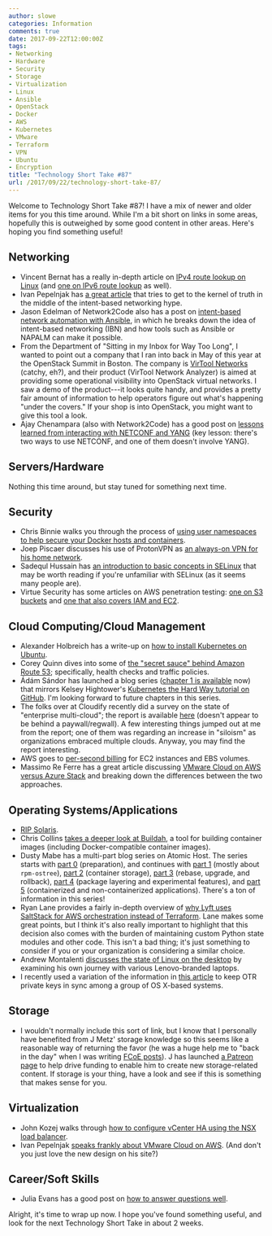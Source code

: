 ```yaml
---
author: slowe
categories: Information
comments: true
date: 2017-09-22T12:00:00Z
tags:
- Networking
- Hardware
- Security
- Storage
- Virtualization
- Linux
- Ansible
- OpenStack
- Docker
- AWS
- Kubernetes
- VMware
- Terraform
- VPN
- Ubuntu
- Encryption
title: "Technology Short Take #87"
url: /2017/09/22/technology-short-take-87/
---
```


Welcome to Technology Short Take #87! I have a mix of newer and older items for you this time around. While I'm a bit short on links in some areas, hopefully this is outweighed by some good content in other areas. Here's hoping you find something useful!<!--more-->

## Networking

* Vincent Bernat has a really in-depth article on [IPv4 route lookup on Linux][link-12] (and [one on IPv6 route lookup][link-13] as well).
* Ivan Pepelnjak has [a great article][link-17] that tries to get to the kernel of truth in the middle of the intent-based networking hype.
* Jason Edelman of Network2Code also has a post on [intent-based network automation with Ansible][link-22], in which he breaks down the idea of intent-based networking (IBN) and how tools such as Ansible or NAPALM can make it possible.
* From the Department of "Sitting in my Inbox for Way Too Long", I wanted to point out a company that I ran into back in May of this year at the OpenStack Summit in Boston. The company is [VirTool Networks][link-18] (catchy, eh?), and their product (VirTool Network Analyzer) is aimed at providing some operational visibility into OpenStack virtual networks. I saw a demo of the product---it looks quite handy, and provides a pretty fair amount of information to help operators figure out what's happening "under the covers." If your shop is into OpenStack, you might want to give this tool a look.
* Ajay Chenampara (also with Network2Code) has a good post on [lessons learned from interacting with NETCONF and YANG][link-32] (key lesson: there's two ways to use NETCONF, and one of them doesn't involve YANG).

## Servers/Hardware

Nothing this time around, but stay tuned for something next time.

## Security

* Chris Binnie walks you through the process of [using user namespaces to help secure your Docker hosts and containers][link-2].
* Joep Piscaer discusses his use of ProtonVPN as [an always-on VPN for his home network][link-5].
* Sadequl Hussain has [an introduction to basic concepts in SELinux][link-14] that may be worth reading if you're unfamiliar with SELinux (as it seems many people are).
* Virtue Security has some articles on AWS penetration testing: [one on S3 buckets][link-26] and [one that also covers IAM and EC2][link-27].

## Cloud Computing/Cloud Management

* Alexander Holbreich has a write-up on [how to install Kubernetes on Ubuntu][link-1].
* Corey Quinn dives into some of [the "secret sauce" behind Amazon Route 53][link-15]; specifically, health checks and traffic policies.
* Ádám Sándor has launched a blog series ([chapter 1 is available][link-19] now) that mirrors Kelsey Hightower's [Kubernetes the Hard Way tutorial on GitHub][link-20]. I'm looking forward to future chapters in this series.
* The folks over at Cloudify recently did a survey on the state of "enterprise multi-cloud"; the report is available [here][link-21] (doesn't appear to be behind a paywall/regwall). A few interesting things jumped out at me from the report; one of them was regarding an increase in "siloism" as organizations embraced multiple clouds. Anyway, you may find the report interesting.
* AWS goes to [per-second billing][link-23] for EC2 instances and EBS volumes.
* Massimo Re Ferre has a great article discussing [VMware Cloud on AWS versus Azure Stack][link-24] and breaking down the differences between the two approaches.

## Operating Systems/Applications

* [RIP Solaris][link-3].
* Chris Collins [takes a deeper look at Buildah][link-4], a tool for building container images (including Docker-compatible container images).
* Dusty Mabe has a multi-part blog series on Atomic Host. The series starts with [part 0][link-6] (preparation), and continues with [part 1][link-7] (mostly about `rpm-ostree`), [part 2][link-8] (container storage), [part 3][link-9] (rebase, upgrade, and rollback), [part 4][link-10] (package layering and experimental features), and [part 5][link-11] (containerized and non-containerized applications). There's a ton of information in this series!
* Ryan Lane provides a fairly in-depth overview of [why Lyft uses SaltStack for AWS orchestration instead of Terraform][link-16]. Lane makes some great points, but I think it's also really important to highlight that this decision also comes with the burden of maintaining custom Python state modules and other code. This isn't a bad thing; it's just something to consider if you or your organization is considering a similar choice.
* Andrew Montalenti [discusses the state of Linux on the desktop][link-28] by examining his own journey with various Lenovo-branded laptops.
* I recently used a variation of the information in [this article][link-31] to keep OTR private keys in sync among a group of OS X-based systems.

## Storage

* I wouldn't normally include this sort of link, but I know that I personally have benefited from J Metz' storage knowledge so this seems like a reasonable way of returning the favor (he was a huge help me to "back in the day" when I was writing [FCoE posts][xref-1]). J has launched [a Patreon page][link-33] to help drive funding to enable him to create new storage-related content. If storage is your thing, have a look and see if this is something that makes sense for you.

## Virtualization

* John Kozej walks through [how to configure vCenter HA using the NSX load balancer][link-25].
* Ivan Pepelnjak [speaks frankly about VMware Cloud on AWS][link-30]. (And don't you just love the new design on his site?)

## Career/Soft Skills

* Julia Evans has a good post on [how to answer questions well][link-29].

Alright, it's time to wrap up now. I hope you've found something useful, and look for the next Technology Short Take in about 2 weeks.



[link-1]: http://alexander.holbreich.org/kubernetes-on-ubuntu/
[link-2]: http://www.devsecops.cc/devsecops/hardening_docker_hosts.html
[link-3]: http://dtrace.org/blogs/bmc/2017/09/04/the-sudden-death-and-eternal-life-of-solaris/
[link-4]: http://chris.collins.is/2017/08/17/buildah-a-new-way-to-build-container-images/
[link-5]: https://www.virtuallifestyle.nl/2017/09/selectively-route-traffic-protonvpn/
[link-6]: https://dustymabe.com/2017/08/29/atomic-host-101-lab-part-0-preparation/
[link-7]: https://dustymabe.com/2017/08/30/atomic-host-101-lab-part-1-getting-familiar/
[link-8]: https://dustymabe.com/2017/08/31/atomic-host-101-lab-part-2-container-storage/
[link-9]: https://dustymabe.com/2017/09/01/atomic-host-101-lab-part-3-rebase-upgrade-rollback/
[link-10]: https://dustymabe.com/2017/09/02/atomic-host-101-lab-part-4-package-layering-experimental-features/
[link-11]: https://dustymabe.com/2017/09/03/atomic-host-101-lab-part-5-containerized-and-non-containerized-applications/
[link-12]: https://vincent.bernat.im/en/blog/2017-ipv4-route-lookup-linux
[link-13]: https://vincent.bernat.im/en/blog/2017-ipv6-route-lookup-linux
[link-14]: https://www.digitalocean.com/community/tutorials/an-introduction-to-selinux-on-centos-7-part-1-basic-concepts
[link-15]: https://read.acloud.guru/the-secret-sauce-behind-amazon-route53-dae2573293c6
[link-16]: https://eng.lyft.com/saltstack-as-an-alternative-to-terraform-for-aws-orchestration-cd2ceb06bf8c
[link-17]: http://blog.ipspace.net/2017/09/intent-based-hype.html
[link-18]: http://virtoolnetworks.com/
[link-19]: http://container-solutions.com/kubernetes-hard-way-explained-chapter-1/
[link-20]: https://github.com/kelseyhightower/kubernetes-the-hard-way
[link-21]: http://cloudify.co/2017-state-of-enterprise-multi-cloud-report/
[link-22]: http://jedelman.com/home/intent-based-network-automation-with-ansible/
[link-23]: https://aws.amazon.com/blogs/aws/new-per-second-billing-for-ec2-instances-and-ebs-volumes/
[link-24]: http://www.it20.info/2017/09/vmware-cloud-on-aws-vs-azure-stack/
[link-25]: https://thewificable.com/2017/04/07/configure-vcenter-ha-using-the-nsx-load-balancer/
[link-26]: https://www.virtuesecurity.com/blog/aws-penetration-testing-s3-buckets/
[link-27]: https://www.virtuesecurity.com/blog/aws-penetration-testing-part-2-s3-iam-ec2/
[link-28]: http://www.pixelmonkey.org/2017/09/01/lenovo-linux
[link-29]: https://jvns.ca/blog/answer-questions-well/
[link-30]: http://blog.ipspace.net/2017/09/comments-vmware-cloud-on-aws.html
[link-31]: https://parkerhiggins.net/2012/01/howto-transfer-otr-private-keys-between-adium-and-pidgin/
[link-32]: https://termlen0.github.io/2017/07/15/observations/
[link-33]: https://www.patreon.com/drjmetz
[xref-1]: /tags/fcoe
